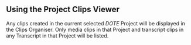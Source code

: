 ## Using the Project Clips Viewer

Any clips created in the current selected _DOTE_ Project will be displayed in the Clips Organiser.
Only media clips in that Project and transcript clips in any Transcript in that Project will be listed.
